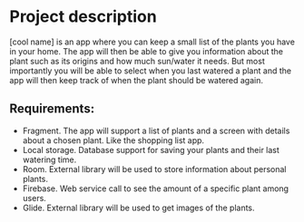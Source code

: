# Project description
[cool name] is an app where you can keep a small list of the plants you have in your home. The app will then be able to give you information about the plant such as its origins and how much sun/water it needs. But most importantly you will be able to select when you last watered a plant and the app will then keep track of when the plant should be watered again.
 
## Requirements:
- Fragment. The app will support a list of plants and a screen with details about a chosen plant. Like the shopping list app.
- Local storage. Database support for saving your plants and their last watering time.
- Room. External library will be used to store information about personal plants.
- Firebase. Web service call to see the amount of a specific plant among users.
- Glide. External library will be used to get images of the plants.
